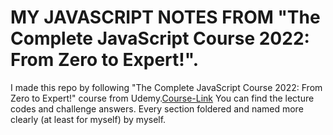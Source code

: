 # MY JAVASCRIPT NOTES FROM "The Complete JavaScript Course 2022: From Zero to Expert!".
I made this repo by following "The Complete JavaScript Course 2022: From Zero to Expert!" course from Udemy.[Course-Link]( https://www.udemy.com/course/the-complete-javascript-course/)
You can find the lecture codes and challenge answers. Every section foldered and named more clearly (at least for myself) by myself.
